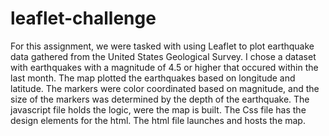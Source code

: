 # leaflet-challenge
For this assignment, we were tasked with using Leaflet to plot earthquake data gathered from the United States Geological Survey. I chose a dataset with earthquakes with a magnitude of 4.5 or higher that occured within the last month. The map plotted the earthquakes based on longitude and latitude. The markers were color coordinated based on magnitude, and the size of the markers was determined by the depth of the earthquake. The javascript file holds the logic, were the map is built. The Css file has the design elements for the html. The html file launches and hosts the map.
